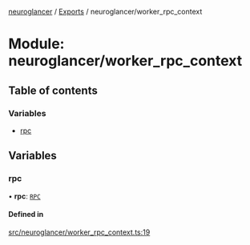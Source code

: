 [neuroglancer](../README.md) / [Exports](../modules.md) / neuroglancer/worker\_rpc\_context

# Module: neuroglancer/worker\_rpc\_context

## Table of contents

### Variables

- [rpc](neuroglancer_worker_rpc_context.md#rpc)

## Variables

### rpc

• **rpc**: [`RPC`](../classes/neuroglancer_worker_rpc.RPC.md)

#### Defined in

[src/neuroglancer/worker_rpc_context.ts:19](https://github.com/ActiveBrainAtlas2/neuroglancer/blob/91617476/src/neuroglancer/worker_rpc_context.ts#L19)
